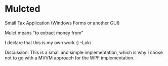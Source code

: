 # Mulcted
Small Tax Application (Windows Forms or another GUI)

Mulct means "to extract money from"

I declare that this is my own work :)
-Loki

Discussion:
This is a small and simple implementation, which is why I chose not to go with a MVVM approach for the WPF implementation.

